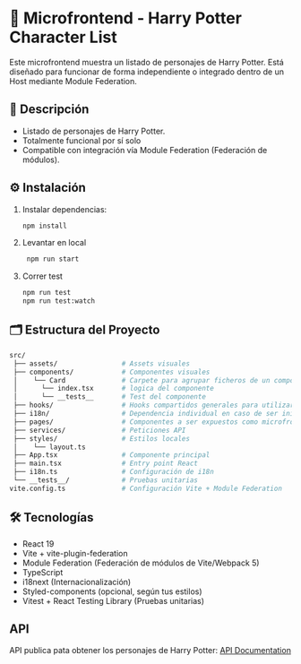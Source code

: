# 🧬 Microfrontend - Harry Potter Character List

Este microfrontend muestra un listado de personajes de Harry Potter. Está diseñado para funcionar de forma independiente o integrado dentro de un Host mediante Module Federation.

## 🚀 Descripción

-	Listado de personajes de Harry Potter.
-	Totalmente funcional por sí solo
-	Compatible con integración vía Module Federation (Federación de módulos).

## ⚙️ Instalación

1. Instalar dependencias:
    ```bash
    npm install
    ```
2. Levantar en local
   ```bash
    npm run start
    ```
3. Correr test
    ```bash
    npm run test
    npm run test:watch
    ```

## 🗂️ Estructura del Proyecto

```bash
src/
 ├── assets/                # Assets visuales
 ├── components/            # Componentes visuales
 │    └── Card              # Carpete para agrupar ficheros de un component
 │      └── index.tsx       # logica del componente
 │      └── __tests__       # Test del componente
 ├── hooks/                 # Hooks compartidos generales para utilizar en la app 
 ├── i18n/                  # Dependencia individual en caso de ser inicializado de forma dependiente
 ├── pages/                 # Componentes a ser expuestos como microfrontends
 ├── services/              # Peticiones API
 ├── styles/                # Estilos locales
 │    └── layout.ts
 ├── App.tsx                # Componente principal
 ├── main.tsx               # Entry point React
 ├── i18n.ts                # Configuración de i18n
 └── __tests__/             # Pruebas unitarias
vite.config.ts              # Configuración Vite + Module Federation
```

## 🛠️ Tecnologías

- React 19
- Vite + vite-plugin-federation
- Module Federation (Federación de módulos de Vite/Webpack 5)
- TypeScript
- i18next (Internacionalización)
- Styled-components (opcional, según tus estilos)
- Vitest + React Testing Library (Pruebas unitarias)

## API

API publica pata obtener los personajes de Harry Potter: [API Documentation](https://hp-api.onrender.com/api/characters)
